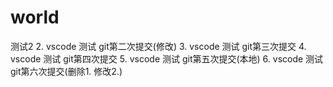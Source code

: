 # world
测试2
2. vscode 测试 git第二次提交(修改)
3. vscode 测试 git第三次提交
4. vscode 测试 git第四次提交
5. vscode 测试 git第五次提交(本地)
6. vscode 测试 git第六次提交(删除1. 修改2.)